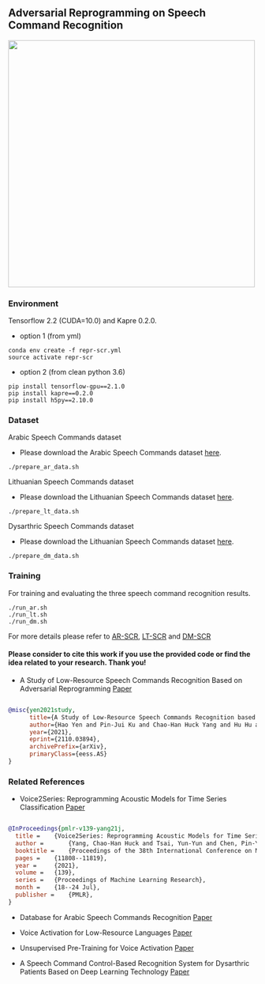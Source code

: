 ## Adversarial Reprogramming on Speech Command Recognition

<img src="https://github.com/dodohow1011/SpeechAdvReprogram/blob/main/illustration.png" width="500">

### Environment

Tensorflow 2.2 (CUDA=10.0) and Kapre 0.2.0. 

- option 1 (from yml)

```shell
conda env create -f repr-scr.yml
source activate repr-scr
```

- option 2 (from clean python 3.6)

```shell
pip install tensorflow-gpu==2.1.0
pip install kapre==0.2.0
pip install h5py==2.10.0
```

### Dataset

Arabic Speech Commands dataset

- Please download the Arabic Speech Commands dataset [here](https://github.com/ltkbenamer/AR_Speech_Database.git).

```shell
./prepare_ar_data.sh
```

Lithuanian Speech Commands dataset

- Please download the Lithuanian Speech Commands dataset [here](https://github.com/kolesov93/lt_speech_commands).

```shell
./prepare_lt_data.sh
```

Dysarthric Speech Commands dataset

- Please download the Lithuanian Speech Commands dataset [here](https://reurl.cc/a5vAG4).

```shell
./prepare_dm_data.sh
```

### Training

For training and evaluating the three speech command recognition results.

```shell
./run_ar.sh
./run_lt.sh
./run_dm.sh
```

For more details please refer to [AR-SCR](https://github.com/dodohow1011/SpeechAdvReprogram/blob/main/AR-SCR/main.py), [LT-SCR](https://github.com/dodohow1011/SpeechAdvReprogram/blob/main/LT-SCR/main.py) and [DM-SCR](https://github.com/dodohow1011/SpeechAdvReprogram/blob/main/DM-SCR/main.py)


#### Please consider to cite this work if you use the provided code or find the idea related to your research. Thank you!

- A Study of Low-Resource Speech Commands Recognition Based on Adversarial Reprogramming [Paper](https://arxiv.org/pdf/2110.03894.pdf)

```bib

@misc{yen2021study,
      title={A Study of Low-Resource Speech Commands Recognition based on Adversarial Reprogramming},
      author={Hao Yen and Pin-Jui Ku and Chao-Han Huck Yang and Hu Hu and Sabato Marco Siniscalchi and Pin-Yu Chen and Yu Tsao},
      year={2021},
      eprint={2110.03894},
      archivePrefix={arXiv},
      primaryClass={eess.AS}
}

```

### Related References


- Voice2Series: Reprogramming Acoustic Models for Time Series Classification [Paper](https://arxiv.org/pdf/2106.09296.pdf)

```bib

@InProceedings{pmlr-v139-yang21j,
  title = 	 {Voice2Series: Reprogramming Acoustic Models for Time Series Classification},
  author =       {Yang, Chao-Han Huck and Tsai, Yun-Yun and Chen, Pin-Yu},
  booktitle = 	 {Proceedings of the 38th International Conference on Machine Learning},
  pages = 	 {11808--11819},
  year = 	 {2021},
  volume = 	 {139},
  series = 	 {Proceedings of Machine Learning Research},
  month = 	 {18--24 Jul},
  publisher =    {PMLR},
}

```

- Database for Arabic Speech Commands Recognition [Paper](https://www.researchgate.net/publication/346962582_Database_for_Arabic_Speech_Commands_Recognition)

- Voice Activation for Low-Resource Languages [Paper](https://www.mdpi.com/2076-3417/11/14/6298)

- Unsupervised Pre-Training for Voice Activation [Paper](https://www.mdpi.com/2076-3417/10/23/8643)

- A Speech Command Control-Based Recognition System for Dysarthric Patients Based on Deep Learning Technology [Paper](https://www.mdpi.com/2076-3417/11/6/2477)
